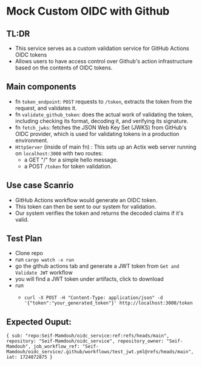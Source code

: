 # Mock Custom OIDC with Github


## TL:DR
- This service serves as a custom validation service for GitHub Actions OIDC tokens
- Allows users to have access control over Github's action infrastructure based on the contents of OIDC tokens.


## Main components
- fn `token_endpoint`: `POST` requests to `/token`, extracts the token from the request, and validates it.
- fn `validate_github_token`: does the actual work of validating the token, including checking its format, decoding it, and verifying its signature.
- fn `fetch_jwks`: fetches the JSON Web Key Set (JWKS) from GitHub's OIDC provider, which is used for validating tokens in a production environment.
- `HttpServer` (inside of main fn) : This sets up an Actix web server running on `localhost:3000` with two routes: 
  - a GET "/" for a simple hello message.
  - a POST `/token` for token validation.


 ## Use case Scanrio
 - GitHub Actions workflow would generate an OIDC token. 
 - This token can then be sent to our system for validation. 
 - Our system verifies the token and returns the decoded claims if it's valid.

## Test Plan
- Clone repo
- run `cargo watch -x run`
- go the github actions tab and generate a JWT token from `Get and Validate JWT` workflow
- you will find a JWT token under artifacts, click to download
- run
  -   ```
      curl -X POST -H "Content-Type: application/json" -d '{"token":"your_generated_token"}' http://localhost:3000/token
      ```
## Expected Ouput:

```
{ sub: "repo:Seif-Mamdouh/oidc_service:ref:refs/heads/main", repository: "Seif-Mamdouh/oidc_service", repository_owner: "Seif-Mamdouh", job_workflow_ref: "Seif-Mamdouh/oidc_service/.github/workflows/test_jwt.yml@refs/heads/main", iat: 1724872875 }
```
